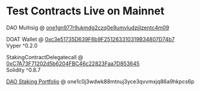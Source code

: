 # Test Contracts Live on Mainnet

DAO Multisig @ [one1gn977r9ukmdg2czq0e9umvludzjjlzentc4m09](https://multisig.harmony.one/#/safes/0x44cbeF0CBcb6Da8560407e4BCdb3FC68a52f8b33/balances)<br>

DOAT Wallet @ [0xc3e51735D639F6b9F251263310319B34807D74b7](https://explorer.harmony.one/address/0xc3e51735d639f6b9f251263310319b34807d74b7)<br>
Vyper ^0.2.0

StakingContractDelegatecall @ [0xC7A73F71202d5b6204FBC46c22823Faa7D853645](https://explorer.harmony.one/address/0xc7a73f71202d5b6204fbc46c22823faa7d853645)<br>
Solidity ^0.8.7

[DAO Staking Portfolio](https://staking.harmony.one/explore) @ one1c0j3wdwk88mtnuj3yce3qvvmxjq86a9hkpcs6p

